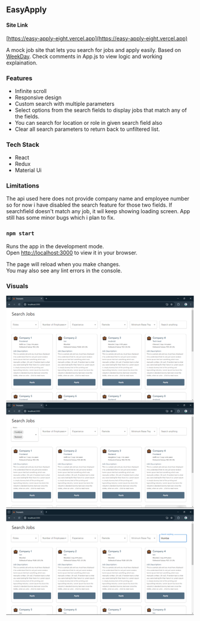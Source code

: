 ## EasyApply 

#### Site Link
[https://easy-apply-eight.vercel.app](https://easy-apply-eight.vercel.app)

A mock job site that lets you search for jobs and apply easily. Based on [WeekDay](https://jobs.weekday.works/). Check comments in App.js to view logic and working explaination. 

### Features

- Infinite scroll
- Responsive design
- Custom search with multiple parameters
- Select options from the search fields to display jobs that match any of the fields.
- You can search for location or role in given search field also
- Clear all search parameters to return back to unfiltered list.

### Tech Stack

- React
- Redux
- Material Ui

### Limitations

The api used here does not provide company name and employee number so for now i have disabled the search feature for those two fields. If searchfield doesn't match any job, it wil keep showing loading screen. App still has some minor bugs which i plan to fix.

### `npm start`

Runs the app in the development mode.\
Open [http://localhost:3000](http://localhost:3000) to view it in your browser.

The page will reload when you make changes.\
You may also see any lint errors in the console.

### Visuals

![Screenshot1](imgs/ss1.png)
![Screenshot2](imgs/ss2.png)
![Screenshot3](imgs/ss3.png)